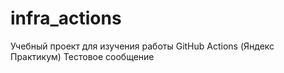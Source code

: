 # infra_actions
Учебный проект для изучения работы GitHub Actions (Яндекс Практикум)
Тестовое сообщение
 